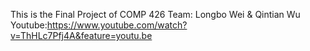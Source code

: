 This is the Final Project of COMP 426
Team: Longbo Wei & Qintian Wu
Youtube:https://www.youtube.com/watch?v=ThHLc7Pfj4A&feature=youtu.be
